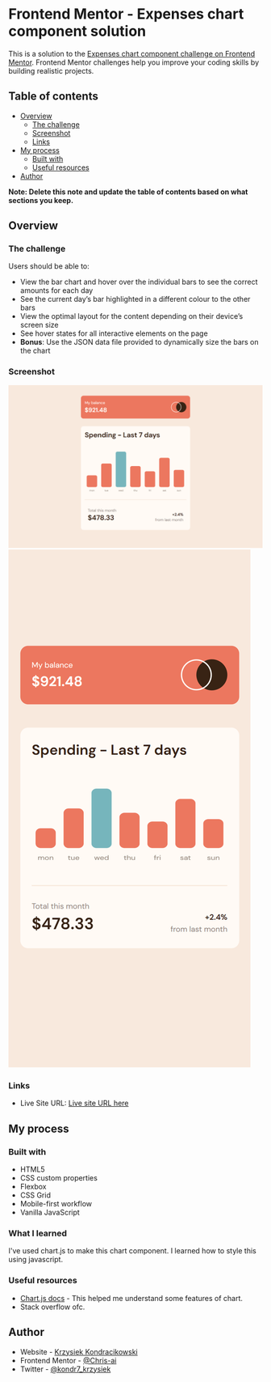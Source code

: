 # Frontend Mentor - Expenses chart component solution

This is a solution to the [Expenses chart component challenge on Frontend Mentor](https://www.frontendmentor.io/challenges/expenses-chart-component-e7yJBUdjwt). Frontend Mentor challenges help you improve your coding skills by building realistic projects.

## Table of contents

- [Overview](#overview)
  - [The challenge](#the-challenge)
  - [Screenshot](#screenshot)
  - [Links](#links)
- [My process](#my-process)
  - [Built with](#built-with)
  - [Useful resources](#useful-resources)
- [Author](#author)

**Note: Delete this note and update the table of contents based on what sections you keep.**

## Overview

### The challenge

Users should be able to:

- View the bar chart and hover over the individual bars to see the correct amounts for each day
- See the current day’s bar highlighted in a different colour to the other bars
- View the optimal layout for the content depending on their device’s screen size
- See hover states for all interactive elements on the page
- **Bonus**: Use the JSON data file provided to dynamically size the bars on the chart

### Screenshot

![](./images/Desktop.png)
![](./images/Mobile.png)

### Links

- Live Site URL: [Live site URL here](https://chart-component.herokuapp.com/)

## My process

### Built with

- HTML5
- CSS custom properties
- Flexbox
- CSS Grid
- Mobile-first workflow
- Vanilla JavaScript

### What I learned

I've used chart.js to make this chart component. I learned how to style this using javascript.

### Useful resources

- [Chart.js docs](https://www.chartjs.org/docs/latest/) - This helped me understand some features of chart.
- Stack overflow ofc.

## Author

- Website - [Krzysiek Kondracikowski](https://www.linkedin.com/in/krzysztof-kondracikowski-87a3491b3/)
- Frontend Mentor - [@Chris-ai](https://www.frontendmentor.io/profile/Chris-ai)
- Twitter - [@kondr7_krzysiek](https://twitter.com/kondr7_krzysiek)

